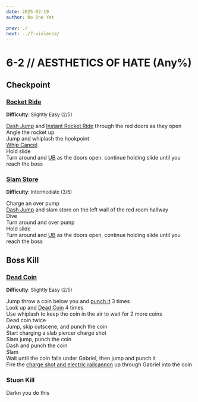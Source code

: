```yaml
---
date: 2025-02-19
author: No One Yet

prev: ./
next: ../7-violence/
---
```


# 6-2 // AESTHETICS OF HATE (Any%)

## Checkpoint

### [Rocket Ride](https://youtu.be/bFLRgSnoQbo)
<font size="2">
    <b>Difficulty</b>: Slightly Easy (2/5)
</font>

[Dash Jump](/speedrun-tech.md#dash-jump) and [Instant Rocket Ride](/speedrun-tech.md#instant-rocket-ride) through the red doors as they open <br/>
Angle the rocket up <br/>
Jump and whiplash the hookpoint <br/>
[Whip Cancel](/speedrun-tech.md#whip-cancel) <br/>
Hold slide  <br/>
Turn around and [UB](/speedrun-tech.md#ub-ultraboost) as the doors open, continue holding slide until you reach the boss <br/>

### [Slam Store](https://youtu.be/mMjFsTK1bfg)
<font size="2">
    <b>Difficulty</b>: Intermediate (3/5)
</font>

Charge an over pump <br/>
[Dash Jump](/speedrun-tech.md#dash-jump) and slam store on the left wall of the red room hallway <br/>
Dive <br/>
Turn around and over pump <br/>
Hold slide  <br/>
Turn around and [UB](/speedrun-tech.md#ub-ultraboost) as the doors open, continue holding slide until you reach the boss <br/>

## Boss Kill

### [Dead Coin](https://youtu.be/bFLRgSnoQbo)
<font size="2">
    <b>Difficulty</b>: Slightly Easy (2/5)
</font>

Jump throw a coin below you and [punch it](/speedrun-tech.md#coin-punch) 3 times <br/>
Look up and [Dead Coin](/speedrun-tech.md#dead-coins) 4 times <br/>
Use whiplash to keep the coin in the air to wait for 2 more coins <br/>
Dead coin twice <br/>
Jump, skip cutscene, and punch the coin <br/>
Start charging a slab piercer charge shot <br/>
Slam jump, punch the coin <br/>
Dash and punch the coin <br/>
Slam <br/>
Wait until the coin falls under Gabriel, then jump and punch it <br/>
Fire the [charge shot and electric railcannon](/speedrun-tech.md#ricostacks) up through Gabriel into the coin

### Stuon Kill 
Darkn you do this